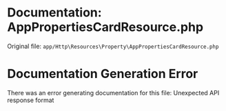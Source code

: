 # Documentation: AppPropertiesCardResource.php

Original file: `app/Http\Resources\Property\AppPropertiesCardResource.php`

# Documentation Generation Error

There was an error generating documentation for this file: Unexpected API response format